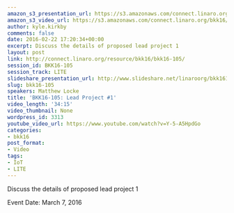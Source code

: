```yaml
---
amazon_s3_presentation_url: https://s3.amazonaws.com/connect.linaro.org/bkk16/Presentations/Monday/BKK16-105.pdf
amazon_s3_video_url: https://s3.amazonaws.com/connect.linaro.org/bkk16/Videos/Monday/BKK16-105%20HAL%20Plans.mp4
author: kyle.kirkby
comments: false
date: 2016-02-22 17:20:34+00:00
excerpt: Discuss the details of proposed lead project 1
layout: post
link: http://connect.linaro.org/resource/bkk16/bkk16-105/
session_id: BKK16-105
session_track: LITE
slideshare_presentation_url: http://www.slideshare.net/linaroorg/bkk16105-hals-for-lite
slug: bkk16-105
speakers: Matthew Locke
title: 'BKK16-105: Lead Project #1'
video_length: '34:15'
video_thumbnail: None
wordpress_id: 3313
youtube_video_url: https://www.youtube.com/watch?v=Y-5-A5HpdGo
categories:
- bkk16
post_format:
- Video
tags:
- IoT
- LITE
---
```


Discuss the details of proposed lead project 1

Event Date: March 7, 2016
